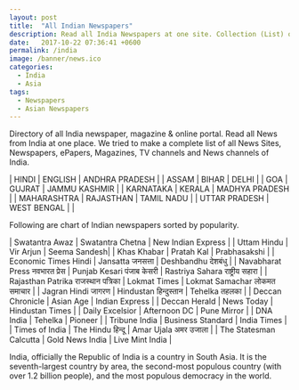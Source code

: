 ```yaml
---
layout: post
title:  "All Indian Newspapers"
description: Read all India Newspapers at one site. Collection (List) of all Indian english newspaper, magazine and online portal.
date:   2017-10-22 07:36:41 +0600
permalink: /india
image: /banner/news.ico
categories:
  - India
  - Asia
tags:
  - Newspapers
  - Asian Newspapers
---
```

Directory of all India newspaper, magazine & online portal. Read all News from India at one place. We tried to make a complete list of all News Sites, Newspapers, ePapers, Magazines, TV channels and News channels of India.

<script async src="//pagead2.googlesyndication.com/pagead/js/adsbygoogle.js"></script>
<!-- Newspaper -->
<ins class="adsbygoogle"
     style="display:block"
     data-ad-client="ca-pub-8223263853196045"
     data-ad-slot="8487475055"
     data-ad-format="auto"></ins>
<script>
(adsbygoogle = window.adsbygoogle || []).push({});
</script>

| HINDI | ENGLISH | ANDHRA PRADESH |
| ASSAM | BIHAR | DELHI |
| GOA | GUJRAT | JAMMU KASHMIR |
| KARNATAKA | KERALA | MADHYA PRADESH |
| MAHARASHTRA | RAJASTHAN | TAMIL NADU |
| UTTAR PRADESH | WEST BENGAL |  |

Following are chart of Indian newspapers sorted by popularity.

| Swatantra Awaz | Swatantra Chetna | New Indian Express |
| Uttam Hindu | Vir Arjun | Seema Sandesh| 
| Khas Khabar | Pratah Kal | Prabhasakshi |
| Economic Times Hindi | Jansatta जनसत्ता | Deshbandhu देशबंधु |
| Navabharat Press नवभारत प्रेस | Punjab Kesari पंजाब केसरी | Rastriya Sahara राष्ट्रीय सहारा |
| Rajasthan Patrika राजस्थान पत्रिका | Lokmat Times | Lokmat Samachar लोकमत समाचार |
| Jagran Hindi जागरण | Hindustan हिन्दुस्तान | Tehelka तहलका |
| Deccan Chronicle | Asian Age | Indian Express |
| Deccan Herald | News Today | Hindustan Times |
| Daily Excelsior | Afternoon DC | Pune Mirror |
| DNA India | Tehelka | Pioneer |
| Tribune India | Business Standard | India Times |
| Times of India | The Hindu हिन्दू | Amar Ujala अमर उजाला |
| The Statesman Calcutta | Gold News India | Live Mint India |


India, officially the Republic of India is a country in South Asia. It is the seventh-largest country by area, the second-most populous country (with over 1.2 billion people), and the most populous democracy in the world. 
